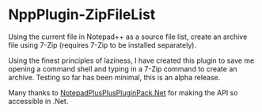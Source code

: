 # NppPlugin-ZipFileList
Using the current file in Notepad++ as a source file list, create an archive file using 7-Zip (requires 7-Zip to be installed separately).

Using the finest principles of laziness, I have created this plugin to save me opening a command shell and typing in a 7-Zip command to create an archive.
Testing so far has been minimal, this is an alpha release.

Many thanks to <a href="https://github.com/kbilsted/NotepadPlusPlusPluginPack.Net">NotepadPlusPlusPluginPack.Net<a/> for making the API so accessible in .Net.
